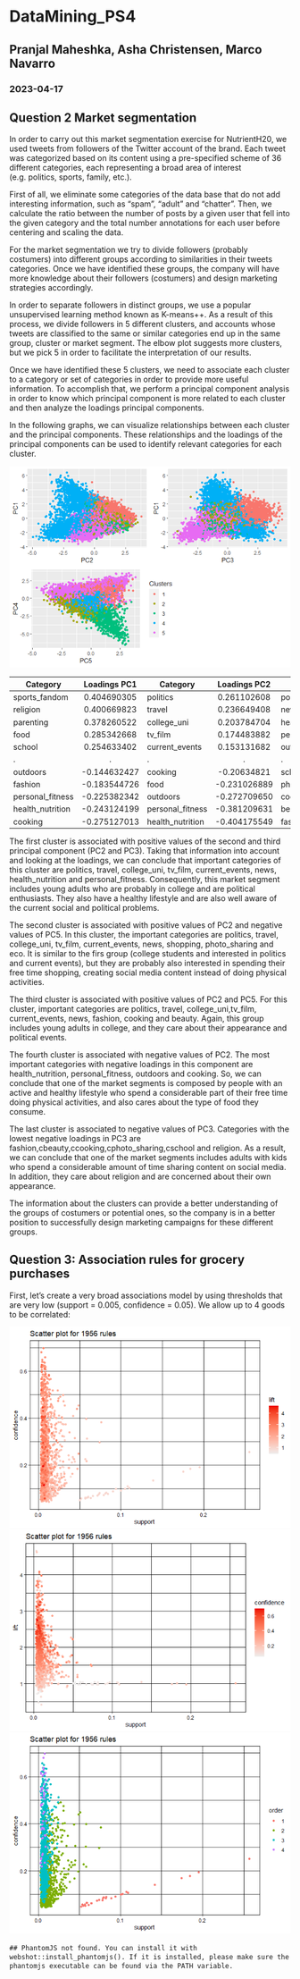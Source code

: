 # DataMining\_PS4

## Pranjal Maheshka, Asha Christensen, Marco Navarro

### 2023-04-17

## Question 2 Market segmentation

In order to carry out this market segmentation exercise for NutrientH20,
we used tweets from followers of the Twitter account of the brand. Each
tweet was categorized based on its content using a pre-specified scheme
of 36 different categories, each representing a broad area of interest
(e.g. politics, sports, family, etc.).

First of all, we eliminate some categories of the data base that do not
add interesting information, such as “spam”, “adult” and “chatter”.
Then, we calculate the ratio between the number of posts by a given user
that fell into the given category and the total number annotations for
each user before centering and scaling the data.

For the market segmentation we try to divide followers (probably
costumers) into different groups according to similarities in their
tweets categories. Once we have identified these groups, the company
will have more knowledge about their followers (costumers) and design
marketing strategies accordingly.

In order to separate followers in distinct groups, we use a popular
unsupervised learning method known as K-means++. As a result of this
process, we divide followers in 5 different clusters, and accounts whose
tweets are classified to the same or similar categories end up in the
same group, cluster or market segment. The elbow plot suggests more
clusters, but we pick 5 in order to facilitate the interpretation of our
results.

Once we have identified these 5 clusters, we need to associate each
cluster to a category or set of categories in order to provide more
useful information. To accomplish that, we perform a principal component
analysis in order to know which principal component is more related to
each cluster and then analyze the loadings principal components.

In the following graphs, we can visualize relationships between each
cluster and the principal components. These relationships and the
loadings of the principal components can be used to identify relevant
categories for each cluster.

![](PS4_files/figure-markdown_strict/unnamed-chunk-5-1.png)

<table style="width:100%;">
<colgroup>
<col style="width: 10%" />
<col style="width: 10%" />
<col style="width: 10%" />
<col style="width: 10%" />
<col style="width: 10%" />
<col style="width: 10%" />
<col style="width: 10%" />
<col style="width: 10%" />
<col style="width: 10%" />
<col style="width: 10%" />
</colgroup>
<thead>
<tr class="header">
<th>Category</th>
<th style="text-align: center;">Loadings PC1</th>
<th>Category</th>
<th style="text-align: center;">Loadings PC2</th>
<th>Category</th>
<th style="text-align: center;">Loadings PC3</th>
<th>Category</th>
<th style="text-align: center;">Loadings PC4</th>
<th>Category</th>
<th style="text-align: center;">Loadings PC5</th>
</tr>
</thead>
<tbody>
<tr class="odd">
<td>sports_fandom</td>
<td style="text-align: center;">0.404690305</td>
<td>politics</td>
<td style="text-align: center;">0.261102608</td>
<td>politics</td>
<td style="text-align: center;">0.357194859</td>
<td>fashion</td>
<td style="text-align: center;">0.2486018310</td>
<td>fashion</td>
<td style="text-align: center;">0.286886643</td>
</tr>
<tr class="even">
<td>religion</td>
<td style="text-align: center;">0.400669823</td>
<td>travel</td>
<td style="text-align: center;">0.236649408</td>
<td>news</td>
<td style="text-align: center;">0.329012235</td>
<td>beauty</td>
<td style="text-align: center;">0.2366545788</td>
<td>cooking</td>
<td style="text-align: center;">0.27238276</td>
</tr>
<tr class="odd">
<td>parenting</td>
<td style="text-align: center;">0.378260522</td>
<td>college_uni</td>
<td style="text-align: center;">0.203784704</td>
<td>health_nutrition</td>
<td style="text-align: center;">0.278810631</td>
<td>cooking</td>
<td style="text-align: center;">0.2320392878</td>
<td>beauty</td>
<td style="text-align: center;">0.261100664</td>
</tr>
<tr class="even">
<td>food</td>
<td style="text-align: center;">0.285342668</td>
<td>tv_film</td>
<td style="text-align: center;">0.174483882</td>
<td>personal_fitness</td>
<td style="text-align: center;">0.265768747</td>
<td>politics</td>
<td style="text-align: center;">0.2253890276</td>
<td>news</td>
<td style="text-align: center;">0.252758649</td>
</tr>
<tr class="odd">
<td>school</td>
<td style="text-align: center;">0.254633402</td>
<td>current_events</td>
<td style="text-align: center;">0.153131682</td>
<td>outdoors</td>
<td style="text-align: center;">0.264414042</td>
<td>photo_sharing</td>
<td style="text-align: center;">0.1936194074</td>
<td>online_gaming</td>
<td style="text-align: center;">0.246631776</td>
</tr>
<tr class="even">
<td>.</td>
<td style="text-align: center;">.</td>
<td>.</td>
<td style="text-align: center;">.</td>
<td>.</td>
<td style="text-align: center;">.</td>
<td>.</td>
<td style="text-align: center;">.</td>
<td>.</td>
<td style="text-align: center;">.</td>
</tr>
<tr class="odd">
<td>outdoors</td>
<td style="text-align: center;">-0.144632427</td>
<td>cooking</td>
<td style="text-align: center;">-0.20634821</td>
<td>school</td>
<td style="text-align: center;">-0.155270893</td>
<td>food</td>
<td style="text-align: center;">-0.1071448600</td>
<td>crafts</td>
<td style="text-align: center;">-0.150803291</td>
</tr>
<tr class="even">
<td>fashion</td>
<td style="text-align: center;">-0.183544726</td>
<td>food</td>
<td style="text-align: center;">-0.231026889</td>
<td>photo_sharing</td>
<td style="text-align: center;">-0.224246899</td>
<td>tv_film</td>
<td style="text-align: center;">-0.151685085</td>
<td>eco</td>
<td style="text-align: center;">-0.219445309</td>
</tr>
<tr class="odd">
<td>personal_fitness</td>
<td style="text-align: center;">-0.225382342</td>
<td>outdoors</td>
<td style="text-align: center;">-0.272709650</td>
<td>cooking</td>
<td style="text-align: center;">-0.243277175</td>
<td>sports_playing</td>
<td style="text-align: center;">-0.2903722124</td>
<td>current_events</td>
<td style="text-align: center;">-0.262704701</td>
</tr>
<tr class="even">
<td>health_nutrition</td>
<td style="text-align: center;">-0.243124199</td>
<td>personal_fitness</td>
<td style="text-align: center;">-0.381209631</td>
<td>beauty</td>
<td style="text-align: center;">-0.321209763</td>
<td>online_gaming</td>
<td style="text-align: center;">-0.4735595614</td>
<td>photo_sharing</td>
<td style="text-align: center;">-0.308125501</td>
</tr>
<tr class="odd">
<td>cooking</td>
<td style="text-align: center;">-0.275127013</td>
<td>health_nutrition</td>
<td style="text-align: center;">-0.404175549</td>
<td>fashion</td>
<td style="text-align: center;">-0.339373781</td>
<td>college_uni</td>
<td style="text-align: center;">-0.4931870468</td>
<td>shopping</td>
<td style="text-align: center;">-0.394375778</td>
</tr>
</tbody>
</table>

The first cluster is associated with positive values of the second and
third principal component (PC2 and PC3). Taking that information into
account and looking at the loadings, we can conclude that important
categories of this cluster are politics, travel, college\_uni, tv\_film,
current\_events, news, health\_nutrition and personal\_fitness.
Consequently, this market segment includes young adults who are probably
in college and are political enthusiasts. They also have a healthy
lifestyle and are also well aware of the current social and political
problems.

The second cluster is associated with positive values of PC2 and
negative values of PC5. In this cluster, the important categories are
politics, travel, college\_uni, tv\_film, current\_events, news,
shopping, photo\_sharing and eco. It is similar to the firs group
(college students and interested in politics and current events), but
they are probably also interested in spending their free time shopping,
creating social media content instead of doing physical activities.

The third cluster is associated with positive values of PC2 and PC5. For
this cluster, important categories are politics, travel,
college\_uni,tv\_film, current\_events, news, fashion, cooking and
beauty. Again, this group includes young adults in college, and they
care about their appearance and political events.

The fourth cluster is associated with negative values of PC2. The most
important categories with negative loadings in this component are
health\_nutrition, personal\_fitness, outdoors and cooking. So, we can
conclude that one of the market segments is composed by people with an
active and healthy lifestyle who spend a considerable part of their free
time doing physical activities, and also cares about the type of food
they consume.

The last cluster is associated to negative values of PC3. Categories
with the lowest negative loadings in PC3 are
fashion,cbeauty,ccooking,cphoto\_sharing,cschool and religion. As a
result, we can conclude that one of the market segments includes adults
with kids who spend a considerable amount of time sharing content on
social media. In addition, they care about religion and are concerned
about their own appearance.

The information about the clusters can provide a better understanding of
the groups of costumers or potential ones, so the company is in a better
position to successfully design marketing campaigns for these different
groups.

## Question 3: Association rules for grocery purchases

First, let’s create a very broad associations model by using thresholds
that are very low (support = 0.005, confidence = 0.05). We allow up to 4
goods to be correlated:

![](PS4_files/figure-markdown_strict/unnamed-chunk-9-1.png)![](PS4_files/figure-markdown_strict/unnamed-chunk-9-2.png)![](PS4_files/figure-markdown_strict/unnamed-chunk-9-3.png)

    ## PhantomJS not found. You can install it with webshot::install_phantomjs(). If it is installed, please make sure the phantomjs executable can be found via the PATH variable.

<div class="visNetwork html-widget html-fill-item-overflow-hidden html-fill-item" id="htmlwidget-37c9634bb2d362f85f73" style="width:672px;height:480px;"></div>
<script type="application/json" data-for="htmlwidget-37c9634bb2d362f85f73">{"x":{"nodes":{"id":[1,2,3,4,5,6,7,8,9,10,11,12,13,14,15,16,17,18,19,20,21,22,23],"label":["berries","butter","citrus fruit","ham","herbs","onions","other vegetables","pip fruit","root vegetables","tropical fruit","whipped/sour cream","white bread","whole milk","rule 1","rule 2","rule 3","rule 4","rule 5","rule 6","rule 7","rule 8","rule 9","rule 10"],"group":[1,1,1,1,1,1,1,1,1,1,1,1,1,2,2,2,2,2,2,2,2,2,2],"value":[1,1,1,1,1,1,1,1,1,1,1,1,1,1,1,18.7692307692308,18.7692307692308,49.2307692307692,49.2307692307692,16.2307692307692,13.6923076923077,100,100],"color":["#CBD2FC","#CBD2FC","#CBD2FC","#CBD2FC","#CBD2FC","#CBD2FC","#CBD2FC","#CBD2FC","#CBD2FC","#CBD2FC","#CBD2FC","#CBD2FC","#CBD2FC","#EE1B1B","#EE1B1B","#EEACAC","#EEB5B5","#EEC3C3","#EEC3C3","#EECFCF","#EED2D2","#EEDCDC","#EEDCDC"],"title":["berries","butter","citrus fruit","ham","herbs","onions","other vegetables","pip fruit","root vegetables","tropical fruit","whipped/sour cream","white bread","whole milk","<B>[1]<\/B><BR><B>{ham}<\/B><BR>&nbsp;&nbsp; => <B>{white bread}<\/B><BR><BR>support = 0.00508<BR>confidence = 0.195<BR>coverage = 0.026<BR>lift = 4.64<BR>count = 50<BR>order = 2<BR>id = 1","<B>[2]<\/B><BR><B>{white bread}<\/B><BR>&nbsp;&nbsp; => <B>{ham}<\/B><BR><BR>support = 0.00508<BR>confidence = 0.121<BR>coverage = 0.0421<BR>lift = 4.64<BR>count = 50<BR>order = 2<BR>id = 2","<B>[3]<\/B><BR><B>{citrus fruit,<BR>&nbsp;&nbsp;other vegetables,<BR>&nbsp;&nbsp;whole milk}<\/B><BR>&nbsp;&nbsp; => <B>{root vegetables}<\/B><BR><BR>support = 0.0058<BR>confidence = 0.445<BR>coverage = 0.013<BR>lift = 4.09<BR>count = 57<BR>order = 4<BR>id = 3","<B>[4]<\/B><BR><B>{butter,<BR>&nbsp;&nbsp;other vegetables}<\/B><BR>&nbsp;&nbsp; => <B>{whipped/sour cream}<\/B><BR><BR>support = 0.0058<BR>confidence = 0.289<BR>coverage = 0.02<BR>lift = 4.04<BR>count = 57<BR>order = 3<BR>id = 4","<B>[5]<\/B><BR><B>{root vegetables}<\/B><BR>&nbsp;&nbsp; => <B>{herbs}<\/B><BR><BR>support = 0.00702<BR>confidence = 0.0644<BR>coverage = 0.109<BR>lift = 3.96<BR>count = 69<BR>order = 2<BR>id = 5","<B>[6]<\/B><BR><B>{herbs}<\/B><BR>&nbsp;&nbsp; => <B>{root vegetables}<\/B><BR><BR>support = 0.00702<BR>confidence = 0.431<BR>coverage = 0.0163<BR>lift = 3.96<BR>count = 69<BR>order = 2<BR>id = 6","<B>[7]<\/B><BR><B>{other vegetables,<BR>&nbsp;&nbsp;root vegetables}<\/B><BR>&nbsp;&nbsp; => <B>{onions}<\/B><BR><BR>support = 0.00569<BR>confidence = 0.12<BR>coverage = 0.0474<BR>lift = 3.88<BR>count = 56<BR>order = 3<BR>id = 7","<B>[8]<\/B><BR><B>{citrus fruit,<BR>&nbsp;&nbsp;pip fruit}<\/B><BR>&nbsp;&nbsp; => <B>{tropical fruit}<\/B><BR><BR>support = 0.00559<BR>confidence = 0.404<BR>coverage = 0.0138<BR>lift = 3.85<BR>count = 55<BR>order = 3<BR>id = 8","<B>[9]<\/B><BR><B>{berries}<\/B><BR>&nbsp;&nbsp; => <B>{whipped/sour cream}<\/B><BR><BR>support = 0.00905<BR>confidence = 0.272<BR>coverage = 0.0332<BR>lift = 3.8<BR>count = 89<BR>order = 2<BR>id = 9","<B>[10]<\/B><BR><B>{whipped/sour cream}<\/B><BR>&nbsp;&nbsp; => <B>{berries}<\/B><BR><BR>support = 0.00905<BR>confidence = 0.126<BR>coverage = 0.0717<BR>lift = 3.8<BR>count = 89<BR>order = 2<BR>id = 10"],"shape":["box","box","box","box","box","box","box","box","box","box","box","box","box","circle","circle","circle","circle","circle","circle","circle","circle","circle","circle"],"x":[0.373379643254958,1,0.124686202473401,-0.969921177030072,-0.876968378025142,-0.201258654610773,0.306619249988883,0.579340668237917,-0.300830455511635,0.0217859009923533,0.7073962944566,-0.721920105218824,0.461129584844497,-1,-0.694156340739732,0.0996794257384248,0.730233404033035,-0.58042079901409,-0.690385886160914,-0.0413945364227036,0.259086654546833,0.425510863886434,0.675982867640023],"y":[-1,0.0128018858039989,0.520687223619576,0.551594080236668,-0.481694435580432,-0.741679205452295,-0.16061916266812,0.849195697331235,-0.182995626723911,1,-0.553182405962957,0.384369393270739,0.30635239861627,0.276018791661908,0.661803431066118,0.137577260194035,-0.199776858402568,-0.485543666408549,-0.233889855777886,-0.402509740286063,0.823936807576234,-0.739263190207306,-0.858138872985493]},"edges":{"from":[4,12,3,7,13,2,7,9,5,7,9,3,8,1,11,14,15,16,17,18,19,20,21,22,23],"to":[14,15,16,16,16,17,17,18,19,20,20,21,21,22,23,12,4,9,11,5,9,6,10,11,1],"arrows":["to","to","to","to","to","to","to","to","to","to","to","to","to","to","to","to","to","to","to","to","to","to","to","to","to"]},"nodesToDataframe":true,"edgesToDataframe":true,"options":{"width":"100%","height":"100%","nodes":{"shape":"dot","physics":false},"manipulation":{"enabled":false},"edges":{"smooth":false},"physics":{"stabilization":false},"interaction":{"hover":true,"zoomSpeed":1}},"groups":["1","2"],"width":null,"height":null,"idselection":{"enabled":true,"style":"width: 150px; height: 26px","useLabels":true,"main":"Select by id"},"byselection":{"enabled":false,"style":"width: 150px; height: 26px","multiple":false,"hideColor":"rgba(200,200,200,0.5)","highlight":false},"main":null,"submain":null,"footer":null,"background":"rgba(0, 0, 0, 0)","igraphlayout":{"type":"square"},"tooltipStay":300,"tooltipStyle":"position: fixed;visibility:hidden;padding: 5px;white-space: nowrap;font-family: verdana;font-size:14px;font-color:#000000;background-color: #f5f4ed;-moz-border-radius: 3px;-webkit-border-radius: 3px;border-radius: 3px;border: 1px solid #808074;box-shadow: 3px 3px 10px rgba(0, 0, 0, 0.2);","highlight":{"enabled":true,"hoverNearest":true,"degree":1,"algorithm":"all","hideColor":"rgba(200,200,200,0.5)","labelOnly":true},"collapse":{"enabled":false,"fit":false,"resetHighlight":true,"clusterOptions":null,"keepCoord":true,"labelSuffix":"(cluster)"}},"evals":[],"jsHooks":[]}</script>

![](PS4_files/figure-markdown_strict/unnamed-chunk-10-2.png)

Here we can see strong 2-way rule associations: ham and white bread,
tropical fruit and whole milk, butter and whipped cream, etc. However,
it may be the case that whole milk and tropical fruit are just 2 of the
most common items, meaning that we are not really capturing an
association, but rather just a result of this dual commonality, as seen
below.

    itemFrequencyPlot(grocerytrans, topN=10,  cex.names=1)

![](PS4_files/figure-markdown_strict/unnamed-chunk-11-1.png)

If we are using this data analysis for a practical purpose, such as
marketing, then we will want these rules to be relevant to a larger
number of individuals and more true for those individuals. This means
that we should set our confidence and support higher: I don’t care about
rules which impact less than 1% of consumers, and I don’t care about
rules which are true less than 50% of the time. Therefore, we can rerun
the apriori function with support = 0.01 and confidence = 0.5:

![](PS4_files/figure-markdown_strict/unnamed-chunk-12-1.png)![](PS4_files/figure-markdown_strict/unnamed-chunk-12-2.png)![](PS4_files/figure-markdown_strict/unnamed-chunk-12-3.png)
We do have much less rules, however, the rules that remain are
applicable to a larger portion of shoppers and are more strongly true,
and are therefore more relevant to application

    subrules = head(groceryrules2, n=10, by="lift")
    plot(subrules, method = "graph", engine = "htmlwidget")

<div class="visNetwork html-widget html-fill-item-overflow-hidden html-fill-item" id="htmlwidget-842d8d409ee929cb351b" style="width:672px;height:480px;"></div>
<script type="application/json" data-for="htmlwidget-842d8d409ee929cb351b">{"x":{"nodes":{"id":[1,2,3,4,5,6,7,8,9,10,11,12,13,14,15,16,17,18,19,20,21],"label":["butter","citrus fruit","curd","domestic eggs","other vegetables","rolls/buns","root vegetables","tropical fruit","whipped/sour cream","whole milk","yogurt","rule 1","rule 2","rule 3","rule 4","rule 5","rule 6","rule 7","rule 8","rule 9","rule 10"],"group":[1,1,1,1,1,1,1,1,1,1,1,2,2,2,2,2,2,2,2,2,2],"value":[1,1,1,1,1,1,1,1,1,1,1,7.75,50.5,48.25,64,1,32.5,43.75,100,50.5,19],"color":["#CBD2FC","#CBD2FC","#CBD2FC","#CBD2FC","#CBD2FC","#CBD2FC","#CBD2FC","#CBD2FC","#CBD2FC","#CBD2FC","#CBD2FC","#EE1B1B","#EE1E1E","#EE8B8B","#EE8E8E","#EEBCBC","#EEC1C1","#EEC3C3","#EEC6C6","#EECDCD","#EEDCDC"],"title":["butter","citrus fruit","curd","domestic eggs","other vegetables","rolls/buns","root vegetables","tropical fruit","whipped/sour cream","whole milk","yogurt","<B>[1]<\/B><BR><B>{citrus fruit,<BR>&nbsp;&nbsp;root vegetables}<\/B><BR>&nbsp;&nbsp; => <B>{other vegetables}<\/B><BR><BR>support = 0.0104<BR>confidence = 0.586<BR>coverage = 0.0177<BR>lift = 3.03<BR>count = 102<BR>order = 3<BR>id = 1","<B>[2]<\/B><BR><B>{root vegetables,<BR>&nbsp;&nbsp;tropical fruit}<\/B><BR>&nbsp;&nbsp; => <B>{other vegetables}<\/B><BR><BR>support = 0.0123<BR>confidence = 0.585<BR>coverage = 0.021<BR>lift = 3.02<BR>count = 121<BR>order = 3<BR>id = 2","<B>[3]<\/B><BR><B>{rolls/buns,<BR>&nbsp;&nbsp;root vegetables}<\/B><BR>&nbsp;&nbsp; => <B>{other vegetables}<\/B><BR><BR>support = 0.0122<BR>confidence = 0.502<BR>coverage = 0.0243<BR>lift = 2.59<BR>count = 120<BR>order = 3<BR>id = 3","<B>[4]<\/B><BR><B>{root vegetables,<BR>&nbsp;&nbsp;yogurt}<\/B><BR>&nbsp;&nbsp; => <B>{other vegetables}<\/B><BR><BR>support = 0.0129<BR>confidence = 0.5<BR>coverage = 0.0258<BR>lift = 2.58<BR>count = 127<BR>order = 3<BR>id = 4","<B>[5]<\/B><BR><B>{curd,<BR>&nbsp;&nbsp;yogurt}<\/B><BR>&nbsp;&nbsp; => <B>{whole milk}<\/B><BR><BR>support = 0.0101<BR>confidence = 0.582<BR>coverage = 0.0173<BR>lift = 2.28<BR>count = 99<BR>order = 3<BR>id = 5","<B>[6]<\/B><BR><B>{butter,<BR>&nbsp;&nbsp;other vegetables}<\/B><BR>&nbsp;&nbsp; => <B>{whole milk}<\/B><BR><BR>support = 0.0115<BR>confidence = 0.574<BR>coverage = 0.02<BR>lift = 2.24<BR>count = 113<BR>order = 3<BR>id = 6","<B>[7]<\/B><BR><B>{root vegetables,<BR>&nbsp;&nbsp;tropical fruit}<\/B><BR>&nbsp;&nbsp; => <B>{whole milk}<\/B><BR><BR>support = 0.012<BR>confidence = 0.57<BR>coverage = 0.021<BR>lift = 2.23<BR>count = 118<BR>order = 3<BR>id = 7","<B>[8]<\/B><BR><B>{root vegetables,<BR>&nbsp;&nbsp;yogurt}<\/B><BR>&nbsp;&nbsp; => <B>{whole milk}<\/B><BR><BR>support = 0.0145<BR>confidence = 0.563<BR>coverage = 0.0258<BR>lift = 2.2<BR>count = 143<BR>order = 3<BR>id = 8","<B>[9]<\/B><BR><B>{domestic eggs,<BR>&nbsp;&nbsp;other vegetables}<\/B><BR>&nbsp;&nbsp; => <B>{whole milk}<\/B><BR><BR>support = 0.0123<BR>confidence = 0.553<BR>coverage = 0.0223<BR>lift = 2.16<BR>count = 121<BR>order = 3<BR>id = 9","<B>[10]<\/B><BR><B>{whipped/sour cream,<BR>&nbsp;&nbsp;yogurt}<\/B><BR>&nbsp;&nbsp; => <B>{whole milk}<\/B><BR><BR>support = 0.0109<BR>confidence = 0.525<BR>coverage = 0.0207<BR>lift = 2.05<BR>count = 107<BR>order = 3<BR>id = 10"],"shape":["box","box","box","box","box","box","box","box","box","box","box","circle","circle","circle","circle","circle","circle","circle","circle","circle","circle"],"x":[-0.688121641541273,-0.431567669580346,0.379037056122372,-0.979138632259684,-0.362673563289294,-1,-0.115951702085476,0.386200873240584,1,0.0557475600551689,0.309891127770776,-0.345971058525673,0.0115496337398635,-0.610510320297231,-0.0370735271487491,0.265068329870856,-0.403121415258138,0.247304100099928,0.192672256075411,-0.515076105221009,0.581159728038316],"y":[-0.629934000464474,1,-1,-0.247577123203333,0.183015079091613,0.648540265240622,0.308473446168378,0.510770598710253,-0.616085444381766,-0.26758842060047,-0.300548436036349,0.612836700008299,0.475293303554441,0.443109152988376,0.0157331088028276,-0.635759926059105,-0.304087854733435,0.186683784495137,-0.033278039385078,-0.147214653188493,-0.451379298546771]},"edges":{"from":[2,7,7,8,6,7,7,11,3,11,1,5,7,8,7,11,4,5,9,11,12,13,14,15,16,17,18,19,20,21],"to":[12,12,13,13,14,14,15,15,16,16,17,17,18,18,19,19,20,20,21,21,5,5,5,5,10,10,10,10,10,10],"arrows":["to","to","to","to","to","to","to","to","to","to","to","to","to","to","to","to","to","to","to","to","to","to","to","to","to","to","to","to","to","to"]},"nodesToDataframe":true,"edgesToDataframe":true,"options":{"width":"100%","height":"100%","nodes":{"shape":"dot","physics":false},"manipulation":{"enabled":false},"edges":{"smooth":false},"physics":{"stabilization":false},"interaction":{"hover":true,"zoomSpeed":1}},"groups":["1","2"],"width":null,"height":null,"idselection":{"enabled":true,"style":"width: 150px; height: 26px","useLabels":true,"main":"Select by id"},"byselection":{"enabled":false,"style":"width: 150px; height: 26px","multiple":false,"hideColor":"rgba(200,200,200,0.5)","highlight":false},"main":null,"submain":null,"footer":null,"background":"rgba(0, 0, 0, 0)","igraphlayout":{"type":"square"},"tooltipStay":300,"tooltipStyle":"position: fixed;visibility:hidden;padding: 5px;white-space: nowrap;font-family: verdana;font-size:14px;font-color:#000000;background-color: #f5f4ed;-moz-border-radius: 3px;-webkit-border-radius: 3px;border-radius: 3px;border: 1px solid #808074;box-shadow: 3px 3px 10px rgba(0, 0, 0, 0.2);","highlight":{"enabled":true,"hoverNearest":true,"degree":1,"algorithm":"all","hideColor":"rgba(200,200,200,0.5)","labelOnly":true},"collapse":{"enabled":false,"fit":false,"resetHighlight":true,"clusterOptions":null,"keepCoord":true,"labelSuffix":"(cluster)"}},"evals":[],"jsHooks":[]}</script>

    plot(subrules, method="paracoord")

![](PS4_files/figure-markdown_strict/unnamed-chunk-13-2.png)
